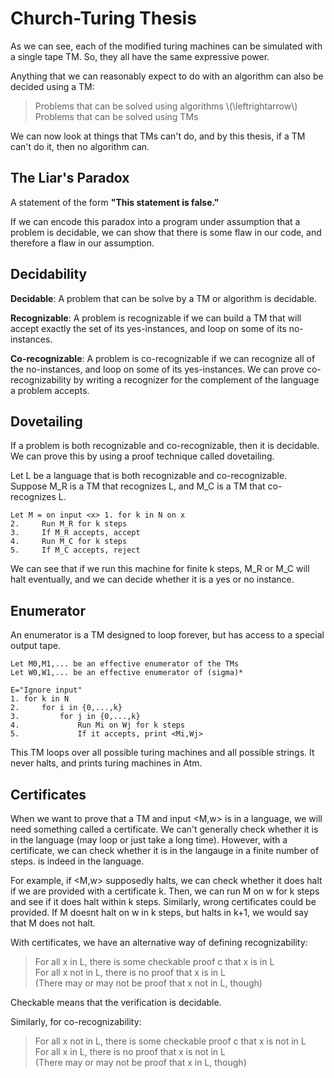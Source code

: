# Church-Turing Thesis
As we can see, each of the modified turing machines can be simulated with a
single tape TM. So, they all have the same expressive power.

Anything that we can reasonably expect to do with an algorithm can also be
decided using a TM:

> Problems that can be solved using algorithms \\(\leftrightarrow\\) Problems
> that can be solved using TMs

We can now look at things that TMs can't do, and by this thesis, if a TM can't
do it, then no algorithm can.

## The Liar's Paradox
A statement of the form **"This statement is false."**

If we can encode this paradox into a program under assumption that a problem
is decidable, we can show that there is some flaw in our code, and therefore a
flaw in our assumption.

## Decidability
**Decidable**: A problem that can be solve by a TM or algorithm is decidable.

**Recognizable**: A problem is recognizable if we can build a TM that will
accept exactly the set of its yes-instances, and loop on some of its
no-instances.

**Co-recognizable**: A problem is co-recognizable if we can recognize all of
the no-instances, and loop on some of its yes-instances. We can prove
co-recognizability by writing a recognizer for the complement of the language a
problem accepts.

## Dovetailing
If a problem is both recognizable and co-recognizable, then it is decidable. We
can prove this by using a proof technique called dovetailing.

Let L be a language that is both recognizable and co-recognizable. Suppose M_R
is a TM that recognizes L, and M_C is a TM that co-recognizes L.
```
Let M = on input <x> 1. for k in N on x
2.     Run M_R for k steps
3.     If M_R accepts, accept
4.     Run M_C for k steps
5.     If M_C accepts, reject
```
We can see that if we run this machine for finite k steps, M_R or M_C will halt
eventually, and we can decide whether it is a yes or no instance.

## Enumerator
An enumerator is a TM designed to loop forever, but has access to a special
output tape.

```
Let M0,M1,... be an effective enumerator of the TMs
Let W0,W1,... be an effective enumerator of (sigma)*

E="Ignore input"
1. for k in N
2.     for i in {0,...,k}
3.         for j in {0,...,k}
4.             Run Mi on Wj for k steps
5.             If it accepts, print <Mi,Wj>
```

This TM loops over all possible turing machines and all possible strings. It
never halts, and prints turing machines in Atm.

## Certificates
When we want to prove that a TM and input <M,w> is in a language, we will need
something called a certificate. We can't generally check whether it is in the
language (may loop or just take a long time). However, with a certificate, we
can check whether it is in the langauge in a finite number of steps. is indeed
in the language.

For example, if <M,w> supposedly halts, we can check whether it does halt if we
are provided with a certificate k. Then, we can run M on w for k steps and see
if it does halt within k steps. Similarly, wrong certificates could be
provided. If M doesnt halt on w in k steps, but halts in k+1, we would say that
M does not halt.

With certificates, we have an alternative way of defining recognizability:

> For all x in L, there is some checkable proof c that x is in L  
> For all x not in L, there is no proof that x is in L  
> (There may or may not be proof that x not in L, though)

Checkable means that the verification is decidable.

Similarly, for co-recognizability:

> For all x not in L, there is some checkable proof c that x is not in L  
> For all x in L, there is no proof that x is not in L  
> (There may or may not be proof that x in L, though)

